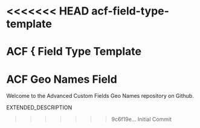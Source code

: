 <<<<<<< HEAD
acf-field-type-template
=======================

ACF { Field Type Template
=======
# ACF Geo Names Field

Welcome to the Advanced Custom Fields Geo Names repository on Github.

EXTENDED_DESCRIPTION
>>>>>>> 9c6f19e... Initial Commit
